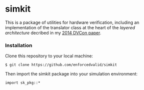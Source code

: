 simkit
======

This is a package of utilities for hardware verification, including an 
implementation of the translator class at the heart of the 
_layered architecture_ decribed in my [2014 DVCon paper][1].

### Installation ###

Clone this repository to your local machine:

```
$ git clone https://github.com/enforcedvalid/simkit
```

Then import the simkit package into your simulation environment:

```
import sk_pkg::*
```

[1]: https://dvcon-europe.org/sites/dvcon-europe.org/files/archive/2014/proceedings/T2_3_paper.pdf